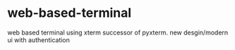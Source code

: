 # web-based-terminal
web based terminal using xterm successor of pyxterm. new desgin/modern ui with authentication 
